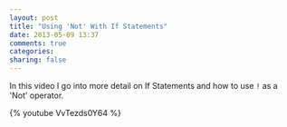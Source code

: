 ```yaml
---
layout: post
title: "Using 'Not' With If Statements"
date: 2013-05-09 13:37
comments: true
categories: 
sharing: false
---
```


In this video I go into more detail on If Statements and how to use ```!``` as 
a 'Not' operator.

{% youtube VvTezds0Y64 %}
